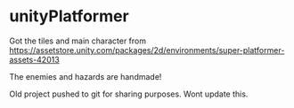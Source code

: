 # unityPlatformer

Got the tiles and main character from https://assetstore.unity.com/packages/2d/environments/super-platformer-assets-42013

The enemies and hazards are handmade!

Old project pushed to git for sharing purposes. Wont update this.

